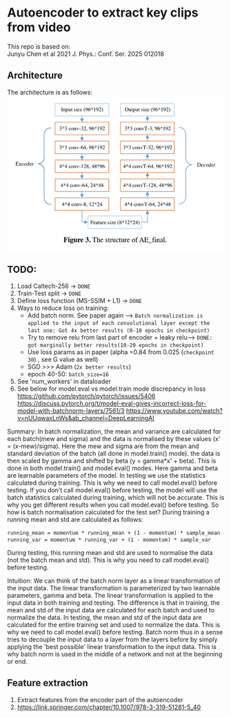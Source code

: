 # Autoencoder to extract key clips from video
This repo is based on:\
Junyu Chen et al 2021 J. Phys.: Conf. Ser. 2025 012018

## Architecture
The architecture is as follows:
![Architecture](https://github.com/ashrithjacob/Best-Frame-Retrieval/blob/main/images/architecture.png?raw=true)

## TODO:
1. Load Caltech-256 -> `DONE`
2. Train-Test split -> `DONE`
3. Define loss function (MS-SSIM + L1) -> `DONE`
4. Ways to reduce loss on training:
    - Add batch norm. See paper again --> `Batch normalization is applied to the input of each convolutional layer except the last one: Got 4x better results (0-10 epochs in checkpoint)`
    - Try to remove relu from last part of encoder + leaky relu--> `DONE: got marginally better results(10-20 epochs in checkpoint)`
    - Use loss params as in paper (alpha =0.84 from 0.025 (`checkpoint 30`) , see G value as well)
    - SGD >>> Adam (`2x better results`)
    - epoch 40-50: `batch_size=16`
5. See 'num_workers' in dataloader
6. See below for model.eval vs model.train mode discrepancy in loss
https://github.com/pytorch/pytorch/issues/5406
https://discuss.pytorch.org/t/model-eval-gives-incorrect-loss-for-model-with-batchnorm-layers/7561/3
https://www.youtube.com/watch?v=nUUqwaxLnWs&ab_channel=DeepLearningAI

Summary:
In batch normalization, the mean and variance are calculated for each batch(mew and sigma) and the data is normalised by these values (x' = (x-mew)/sigma). Here the mew and sigma are from the mean and standard deviation of the batch (all done in model.train() mode).
the data is then scaled by gamma and shifted by beta (y = gamma*x' + beta). This is done in both model.train() and model.eval() modes. Here gamma and beta are learnable parameters of the model.
In testing we use the statistics calculated during training. This is why we need to call model.eval() before testing. If you don’t call model.eval() before testing, the model will use the batch statistics calculated during training, which will not be accurate. This is why you get different results when you call model.eval() before testing.
So how is batch normalisation calculated for the test set?
During training a running mean and std are calculated as follows:
```
running_mean = momentum * running_mean + (1 - momentum) * sample_mean
running_var = momentum * running_var + (1 - momentum) * sample_var
```
During testing, this running mean and std are used to normalise the data (not the batch mean and std). This is why you need to call model.eval() before testing.

Intuition:
We can think of the batch norm layer as a linear transformation of the input data. The linear transformation is parameterized by two learnable parameters, gamma and beta. The linear transformation is applied to the input data in both training and testing. The difference is that in training, the mean and std of the input data are calculated for each batch and used to normalize the data. In testing, the mean and std of the input data are calculated for the entire training set and used to normalize the data. This is why we need to call model.eval() before testing.
Batch norm thus in a sense tries to decouple the input data to a layer from the layers before by simply applying the 'best possible' linear transformation to the input data. This is why batch norm is used in the middle of a network and not at the beginning or end.

## Feature extraction
1. Extract features from the encoder part of the autoencoder
2. https://link.springer.com/chapter/10.1007/978-3-319-51281-5_40